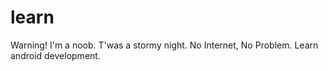 learn
=====

Warning! I'm a noob.
T'was a stormy night. No Internet, No Problem. Learn android development.
